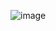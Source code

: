 ![image](https://github.com/chentex20/Soluci-n-QR/assets/105829763/add4e8ea-70ac-4120-8855-ce16f36f05fb)
